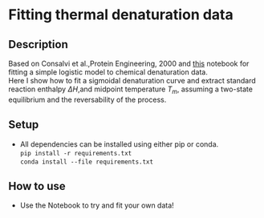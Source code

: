 # Fitting thermal denaturation data

## Description 
Based on Consalvi et al.,Protein Engineering, 2000 and [this](https://github.com/eloyvallinaes/protein-physics-2022/blob/67d116063917e8a6a1fa7965dc36d79ffe8608e0/logisticModel.ipynb) notebook for fitting a simple logistic model to chemical denaturation data.<br>
Here I show how to fit a sigmoidal denaturation curve and extract standard reaction enthalpy $\Delta H$,and midpoint temperature $T_{m}$, assuming a two-state equilibrium and the reversability of the process.

## Setup

- All dependencies can be installed using either pip or conda.<br>
`pip install -r requirements.txt` <br>
`conda install --file requirements.txt` <br>

## How to use

- Use the Notebook to try and fit your own data!
